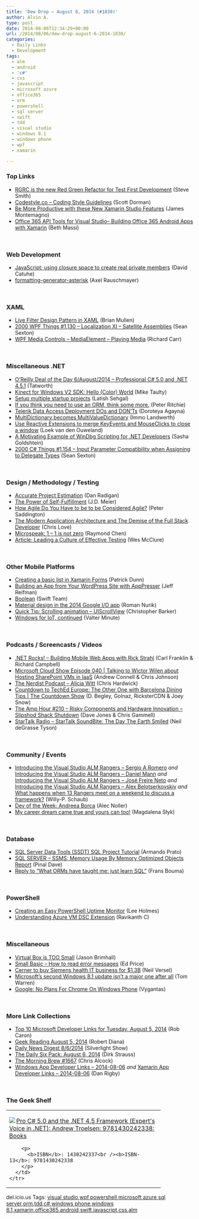 ```yaml
---
title: 'Dew Drop – August 6, 2014 (#1830)'
author: Alvin A.
type: post
date: 2014-08-06T12:34:29+00:00
url: /2014/08/06/dew-drop-august-6-2014-1830/
categories:
  - Daily Links
  - Development
tags:
  - alm
  - android
  - 'c#'
  - css
  - javascript
  - microsoft azure
  - office365
  - orm
  - powershell
  - sql server
  - swift
  - tdd
  - visual studio
  - windows 8.1
  - windows phone
  - wpf
  - xamarin

---
```

### <a name="top"></a>Top Links

  * <a href="http://ardalis.com:80/rgrc-is-the-new-red-green-refactor-for-test-first-development" target="_blank">RGRC is the new Red Green Refactor for Test First Development</a> (Steve Smith)
  * <a href="http://codestyle.co" target="_blank">Codestyle.co &#8211; Coding Style Guidelines</a> (Scott Dorman)
  * <a href="http://blog.xamarin.com/be-more-productive-with-these-new-xamarin-studio-features/" target="_blank">Be More Productive with these New Xamarin Studio Features</a> (James Montemagno)
  * <a href="http://blogs.msdn.com/b/bethmassi/archive/2014/08/05/office-365-api-tools-for-visual-studio-building-office-365-android-apps-with-xamarin.aspx" target="_blank">Office 365 API Tools for Visual Studio– Building Office 365 Android Apps with Xamarin</a> (Beth Massi)

&nbsp;

### <a name="web"></a>Web Development

  * <a href="http://blogs.msdn.com/b/eternalcoding/archive/2014/08/05/javascript-using-closure-space-to-create-real-private-members.aspx" target="_blank">JavaScript: using closure space to create real private members</a> (David Catuhe)
  * <a href="http://feedproxy.google.com/~r/2ality/~3/blMlh3AZN4E/formatting-generator-asterisk.html" target="_blank">formatting-generator-asterisk</a> (Axel Rauschmayer)

&nbsp;

### <a name="silverlight"></a>XAML

  * <a href="http://formatexception.com/2014/08/live-filter-design-pattern-in-xaml/" target="_blank">Live Filter Design Pattern in XAML</a> (Brian Mullen)
  * <a href="http://wpf.2000things.com/2014/08/06/1130-localization-xi-satellite-assemblies/" target="_blank">2000 WPF Things #1,130 – Localization XI – Satellite Assemblies</a> (Sean Sexton)
  * <a href="http://feedproxy.google.com/~r/BlackwaspLatestAdditions/~3/ZQmKRCI23E0/RSSLanding.aspx" target="_blank">WPF Media Controls &#8211; MediaElement &#8211; Playing Media</a> (Richard Carr)

&nbsp;

### <a name="dotnet"></a>Miscellaneous .NET

  * <a href="http://feedproxy.google.com/~r/geekswithblogs/~3/02eHhKUX3Lk/orsquoreilly-deal-of-the-day-6august2014---professional-c-5.0.aspx" target="_blank">O’Reilly Deal of the Day 6/August/2014 &#8211; Professional C# 5.0 and .NET 4.5.1</a> (Tatworth)
  * <a href="http://feedproxy.google.com/~r/mtaulty/~3/sXXhm9njZ3w/kinect-for-windows-v2-sdk-hello-color-world.aspx" target="_blank">Kinect for Windows V2 SDK: Hello (Color) World</a> (Mike Taulty)
  * <a href="http://visualstudiotipsandtricks.com/blog/2014/08/05/setup-multiple-startup-projects/" target="_blank">Setup multiple startup projects</a> (Latish Sehgal)
  * <a href="http://blog.peterritchie.com/?p=2131" target="_blank">If you think you need to use an ORM, think some more.</a> (Peter Ritchie)
  * <a href="http://feedproxy.google.com/~r/Telerik/~3/wHDq9oD7qU8/telerik-data-access-deployment-dos-and-don-ts" target="_blank">Telerik Data Access Deployment DOs and DON’Ts</a> (Doroteya Agayna)
  * <a href="http://blogs.msdn.com/b/dotnet/archive/2014/08/05/multidictionary-becomes-multivaluedictionary.aspx" target="_blank">MultiDictionary becomes MultiValueDictionary</a> (Immo Landwerth)
  * <a href="http://loekvandenouweland.com/index.php/2014/08/use-reactive-extensions-to-merge-keyevents-and-mouseclicks-to-close-a-window/" target="_blank">Use Reactive Extensions to merge KeyEvents and MouseClicks to close a window</a> (Loek van den Ouweland)
  * <a href="http://feedproxy.google.com/~r/sashag/~3/D18xLUdhmOg/" target="_blank">A Motivating Example of WinDbg Scripting for .NET Developers</a> (Sasha Goldshtein)
  * <a href="http://csharp.2000things.com/2014/08/06/1154-parameter-compatibility-when-assigning-to-delegate-types/" target="_blank">2000 C# Things #1,154 – Input Parameter Compatibility when Assigning to Delegate Types</a> (Sean Sexton)

&nbsp;

### <a name="design"></a>Design / Methodology / Testing

  * <a href="http://www.drdobbs.com/architecture-and-design/accurate-project-estimation/240168802" target="_blank">Accurate Project Estimation</a> (Dan Radigan)
  * <a href="http://feedproxy.google.com/~r/SourcesOfInsight/~3/Newf1qLtTfA/" target="_blank">The Power of Self-Fulfillment</a> (J.D. Meier)
  * <a href="http://feedproxy.google.com/~r/agilescout/~3/EoDBawqMm04/" target="_blank">How Agile Do You Have to be to be Considered Agile?</a> (Peter Saddington)
  * <a href="http://www.love2dev.com/#!article/The-Modern-Application-Architecure-and-The-Demise-of-the-Full-Stack-Developer" target="_blank">The Modern Application Architecture and The Demise of the Full Stack Developer</a> (Chris Love)
  * <a href="http://blogs.msdn.com/b/oldnewthing/archive/2014/08/05/10547361.aspx" target="_blank">Microspeak: 1 – 1 is not zero</a> (Raymond Chen)
  * <a href="http://www.infoq.com/articles/culture-effective-testing?utm_campaign=infoq_content&utm_source=infoq&utm_medium=feed&utm_term=global" target="_blank">Article: Leading a Culture of Effective Testing</a> (Wes McClure)

&nbsp;

### <a name="mobile"></a>Other Mobile Platforms

  * <a href="http://blog.falafel.com/creating-basic-list-xamarin-forms/" target="_blank">Creating a basic list in Xamarin Forms</a> (Patrick Dunn)
  * <a href="http://code.tutsplus.com/tutorials/building-an-app-from-your-wordpress-site-with-apppresser--cms-21695" target="_blank">Building an App from Your WordPress Site with AppPresser</a> (Jeff Reifman)
  * <a href="http://developer.apple.com/swift/blog/?id=8" target="_blank">Boolean</a> (Swift Team)
  * <a href="http://feedproxy.google.com/~r/blogspot/hsDu/~3/p9B9wY8P8Fg/material-design-in-2014-google-io-app.html" target="_blank">Material design in the 2014 Google I/O app</a> (Roman Nurik)
  * <a href="http://feedproxy.google.com/~r/iosdevblog/~3/Ae8QYEXlN9M/" target="_blank">Quick Tip: Scrolling animation – UIScrollView</a> (Christopher Barker)
  * <a href="http://feedproxy.google.com/~r/geekswithblogs/~3/ok_PKJnu6hc/windows-for-iot-continued.aspx" target="_blank">Windows for IoT, continued</a> (Valter Minute)

&nbsp;

### <a name="podcasts"></a>Podcasts / Screencasts / Videos

  * <a href="http://www.dotnetrocks.com/default.aspx?ShowNum=1018" target="_blank">.NET Rocks! &#8211; Building Mobile Web Apps with Rick Strahl</a> (Carl Franklin & Richard Campbell)
  * <a href="http://feeds.microsoftcloudshow.com/~r/microsoftcloudshowepisodes/~3/Ea_EpXC5Drk/040-talking-to-wictor-wilen-about-hosting-sharepoint-vms-in-iaas" target="_blank">Microsoft Cloud Show Episode 040 | Talking to Wictor Wilen about Hosting SharePoint VMs in IaaS</a> (Andrew Connell & Chris Johnson)
  * <a href="http://nerdist.libsyn.com/alicia-witt" target="_blank">The Nerdist Podcast &#8211; Alicia Witt</a> (Chris Hardwick)
  * <a href="http://channel9.msdn.com/Shows/The-Countdown-Show/Countdown-to-Barcelona-The-Other-One-with-Barcelona-Dining-Tips" target="_blank">Countdown to TechEd Europe: The Other One with Barcelona Dining Tips | The Countdown Show</a> (D. Begley, Golnaz, RicksterCDN & Joey Snow)
  * <a href="http://feedproxy.google.com/~r/TheAmpHour/~3/Vt3aKLgr1EQ/" target="_blank">The Amp Hour #210 – Risky Components and Hardware Innovation – Slipshod Shack Shutdown</a> (Dave Jones & Chris Gammell)
  * <a href="https://soundcloud.com/startalk/the-day-the-earth-smiled" target="_blank">StarTalk Radio &#8211; StarTalk SoundBite: The Day The Earth Smiled</a> (Neil deGrasse Tyson)

&nbsp;

### <a name="events"></a>Community / Events

  * <a href="http://blogs.msdn.com/b/willy-peter_schaub/archive/2014/08/05/introducing-the-visual-studio-alm-rangers-sergio-a-romero.aspx" target="_blank">Introducing the Visual Studio ALM Rangers – Sergio A Romero</a> _and_ <a href="http://blogs.msdn.com/b/willy-peter_schaub/archive/2014/08/05/introducing-the-visual-studio-alm-rangers-daniel-mann.aspx" target="_blank">Introducing the Visual Studio ALM Rangers – Daniel Mann</a> _and_ <a href="http://blogs.msdn.com/b/willy-peter_schaub/archive/2014/08/05/introducing-the-visual-studio-alm-rangers-jos-233-freire-neto.aspx" target="_blank">Introducing the Visual Studio ALM Rangers – José Freire Neto</a> _and_ <a href="http://blogs.msdn.com/b/willy-peter_schaub/archive/2014/08/05/introducing-the-visual-studio-alm-rangers-alex-belotserkovskiy.aspx" target="_blank">Introducing the Visual Studio ALM Rangers – Alex Belotserkovskiy</a> _and_ <a href="http://blogs.msdn.com/b/willy-peter_schaub/archive/2014/08/05/what-happens-when-13-rangers-meet-on-a-weekend-to-discuss-a-framework.aspx" target="_blank">What happens when 13 Rangers meet on a weekend to discuss a framework?</a> (Willy-P. Schaub)
  * <a href="http://feeds.dzone.com/~r/zones/dotnet/~3/wRyjapsmFtU/dev-week-andreea-borca" target="_blank">Dev of the Week: Andreea Borca</a> (Alec Noller)
  * <a href="http://feeds.microsoftjobsblog.com/~r/MicrosoftJobsBlog/~3/LbFnj_ucXJI/" target="_blank">My career dream came true and yours can too!</a> (Magdalena Słyk)

&nbsp;

### <a name="sql"></a>Database

  * <a href="http://www.mssqltips.com/tip.asp?tip=3313" target="_blank">SQL Server Data Tools (SSDT) SQL Project Tutorial</a> (Armando Prato)
  * <a href="http://blog.sqlauthority.com/2014/08/06/sql-server-ssms-memory-usage-by-memory-optimized-objects-report/" target="_blank">SQL SERVER – SSMS: Memory Usage By Memory Optimized Objects Report</a> (Pinal Dave)
  * <a href="http://feedproxy.google.com/~r/FransBouma/~3/xV_nT_Fmf3U/reply-to-what-orms-have-taught-me-just-learn-sql" target="_blank">Reply to &#8220;What ORMs have taught me: just learn SQL&#8221;</a> (Frans Bouma)

&nbsp;

### <a name="ps"></a>PowerShell

  * <a href="http://www.leeholmes.com/blog/2014/08/05/creating-an-easy-powershell-uptime-monitor/?utm_source=rss&utm_medium=rss&utm_campaign=creating-an-easy-powershell-uptime-monitor" target="_blank">Creating an Easy PowerShell Uptime Monitor</a> (Lee Holmes)
  * <a href="http://www.powershellmagazine.com/2014/08/05/understanding-azure-vm-dsc-extension/" target="_blank">Understanding Azure VM DSC Extension</a> (Ravikanth C)

&nbsp;

### <a name="misc"></a>Miscellaneous

  * <a href="http://www.sqlservercentral.com/blogs/sqlrnnr/2014/08/05/virtual-box-is-too-small/" target="_blank">Virtual Box is TOO Small</a> (Jason Brimhall)
  * <a href="http://blogs.msdn.com/b/smallbasic/archive/2014/08/05/small-basic-how-to-read-error-messages.aspx" target="_blank">Small Basic &#8211; How to read error messages</a> (Ed Price)
  * <a href="http://feedproxy.google.com/~r/NeilVerselsHealthcareItBlog/~3/v7NwLgpt698/" target="_blank">Cerner to buy Siemens health IT business for $1.3B</a> (Neil Versel)
  * <a href="http://www.theverge.com/2014/8/6/5974173/windows-8-1-update-2-features" target="_blank">Microsoft’s second Windows 8.1 update isn’t a major one after all</a> (Tom Warren)
  * <a href="http://feedproxy.google.com/~r/FavoriteBrowser/~3/nJfufjKwOIc/" target="_blank">Google: No Plans For Chrome On Windows Phone</a> (Vygantas)

&nbsp;

### <a name="links"></a>More Link Collections

  * <a href="http://blogs.msdn.com/b/robcaron/archive/2014/08/05/top-10-microsoft-developer-links-for-tuesday-august-5-2014.aspx" target="_blank">Top 10 Microsoft Developer Links for Tuesday, August 5, 2014</a> (Rob Caron)
  * <a href="http://feeds.regulargeek.com/~r/RegularGeek/~3/wPEWkf98n4U/" target="_blank">Geek Reading August 5, 2014</a> (Robert Diana)
  * <a href="http://feedproxy.google.com/~r/silverlightshow/~3/XOjU8WxyncQ/Daily-News-Digest-8-6-2014.aspx" target="_blank">Daily News Digest 8/6/2014</a> (Silverlight Show)
  * <a href="http://www.dirkstrauss.com/the-daily-six-pack/investigate-visual-studio-rebuilding" target="_blank">The Daily Six Pack: August 6, 2014</a> (Dirk Strauss)
  * <a href="http://feedproxy.google.com/~r/ReflectivePerspective/~3/27YmAqZWmRo/" target="_blank">The Morning Brew #1667</a> (Chris Alcock)
  * <a href="http://windowsappdev.com/2014/08/windows-app-developer-links-2014-08-06/" target="_blank">Windows App Developer Links &#8211; 2014-08-06</a> _and_ <a href="http://xamarinappdev.com/2014/08/xamarin-app-developer-links-2014-08-06/" target="_blank">Xamarin App Developer Links &#8211; 2014-08-06</a> (Dan Rigby)

&nbsp;

### <a name="shelf"></a>The Geek Shelf

<div id="scid:7dc1bd33-94bd-46fd-a20b-0131235bcd47:15310f94-68fe-4d5d-90cb-3aaf0afb3d09" class="wlWriterEditableSmartContent" style="float: none; padding-bottom: 0px; padding-top: 0px; padding-left: 0px; margin: 0px; display: inline; padding-right: 0px">
  <table cellspacing="0" cellpadding="2" width="400" border="0" unselectable="on">
    <tr>
      <td valign="top" width="400">
        <p>
          <a title="Pro C# 5.0 and the .NET 4.5 Framework (Expert&#39;s Voice in .NET): Andrew Troelsen: 9781430242338: Books" href="http://www.amazon.com/exec/obidos/ASIN/1430242337/alvinashcraft-20"><img data-recalc-dims="1" decoding="async" src="https://i0.wp.com/images.amazon.com/images/P/1430242337.01.MZZZZZZZ.jpg?w=660" border="0" align="left" style="float:left" />Pro C# 5.0 and the .NET 4.5 Framework (Expert's Voice in .NET): Andrew Troelsen: 9781430242338: Books</a>
        </p>
        
        <p>
          <b>ISBN</b>: 1430242337<br /><b>ISBN-13</b>: 9781430242338
        </p>
      </td>
    </tr>
  </table>
</div>

<div id="scid:0767317B-992E-4b12-91E0-4F059A8CECA8:4a41211a-b1ed-4e86-bb93-4660ecddc0d7" class="wlWriterEditableSmartContent" style="float: none; padding-bottom: 0px; padding-top: 0px; padding-left: 0px; margin: 0px; display: inline; padding-right: 0px">
  del.icio.us Tags: <a href="http://del.icio.us/popular/visual+studio" rel="tag">visual studio</a>,<a href="http://del.icio.us/popular/wpf" rel="tag">wpf</a>,<a href="http://del.icio.us/popular/powershell" rel="tag">powershell</a>,<a href="http://del.icio.us/popular/microsoft+azure" rel="tag">microsoft azure</a>,<a href="http://del.icio.us/popular/sql+server" rel="tag">sql server</a>,<a href="http://del.icio.us/popular/orm" rel="tag">orm</a>,<a href="http://del.icio.us/popular/tdd" rel="tag">tdd</a>,<a href="http://del.icio.us/popular/c%23" rel="tag">c#</a>,<a href="http://del.icio.us/popular/windows+phone" rel="tag">windows phone</a>,<a href="http://del.icio.us/popular/windows+8.1" rel="tag">windows 8.1</a>,<a href="http://del.icio.us/popular/xamarin" rel="tag">xamarin</a>,<a href="http://del.icio.us/popular/office365" rel="tag">office365</a>,<a href="http://del.icio.us/popular/android" rel="tag">android</a>,<a href="http://del.icio.us/popular/swift" rel="tag">swift</a>,<a href="http://del.icio.us/popular/javascript" rel="tag">javascript</a>,<a href="http://del.icio.us/popular/css" rel="tag">css</a>,<a href="http://del.icio.us/popular/alm" rel="tag">alm</a>
</div>